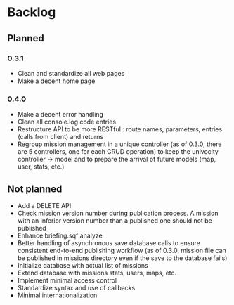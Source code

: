 # Backlog

## Planned

### 0.3.1

* Clean and standardize all web pages
* Make a decent home page

### 0.4.0

* Make a decent error handling
* Clean all console.log code entries
* Restructure API to be more RESTful : route names, parameters, entries (calls from client) and returns
* Regroup mission management in a unique controller (as of 0.3.0, there are 5 controllers, one for each CRUD operation) to keep the univocity controller -> model and to prepare the arrival of future models (map, user, stats, etc.)

## Not planned

* Add a DELETE API
* Check mission version number during publication process. A mission with an inferior version number than a published one should not be published
* Enhance briefing.sqf analyze
* Better handling of asynchronous save database calls to ensure consistent end-to-end publishing workflow (as of 0.3.0, mission file can be published in missions directory even if the save to the database fails)
* Initialize database with actual list of missions
* Extend database with missions stats, users, maps, etc.
* Implement minimal access control
* Standardize syntax and use of callbacks
* Minimal internationalization
